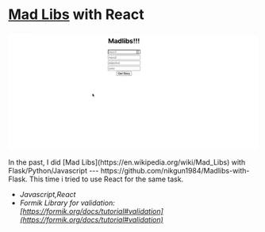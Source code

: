 # [Mad Libs](https://en.wikipedia.org/wiki/Mad_Libs) with React
<p>
<img src="/public/sample.gif" width="800">
</p>  
In the past, I did [Mad Libs](https://en.wikipedia.org/wiki/Mad_Libs) with Flask/Python/Javascript --- https://github.com/nikgun1984/Madlibs-with-Flask. This time i tried to use React for the same task.  

* _Javascript,React_
* _Formik Library for validation: [https://formik.org/docs/tutorial#validation](https://formik.org/docs/tutorial#validation)_




